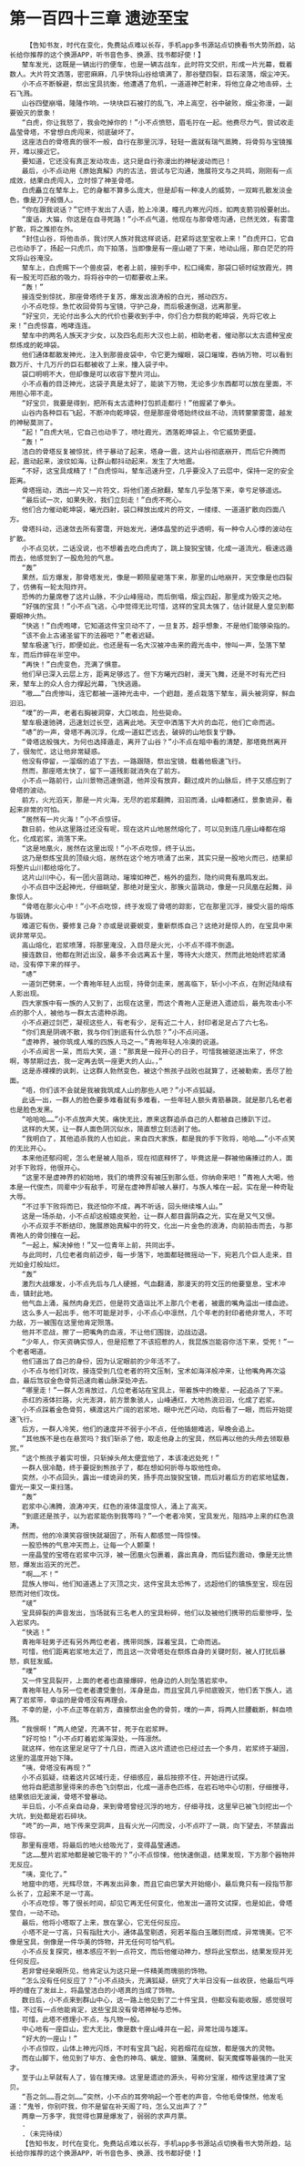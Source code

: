 # 第一百四十三章 遗迹至宝
        【告知书友，时代在变化，免费站点难以长存，手机app多书源站点切换看书大势所趋，站长给你推荐的这个换源APP，听书音色多、换源、找书都好使！】
       辇车发光，这既是一辆出行的便车，也是一辆古战车，此时符文交织，形成一片光幕，载着数人。大片符文洒落，密密麻麻，几乎快将山谷给填满了，那谷壁四裂，巨石滚落，烟尘冲天。
       小不点不断躲避，祭出宝具抗衡，他遭遇了危机，一道道神芒射来，将他立身之地击碎，土石飞溅。
       山谷四壁崩塌，隆隆作响，一块块巨石被打的乱飞，冲上高空，谷中破败，烟尘弥漫，一副要毁灭的景象！
       “白虎，你让我怒了，我会吃掉你的！”小不点愤怒，眉毛拧在一起。他费尽力气，尝试收走晶莹骨塔，不曾想白虎闯来，彻底破坏了。
       这座洁白的骨塔真的很不一般，自行在那里沉浮，轻轻一震就有瑞气蒸腾，将骨剪与宝镜推开，难以接近它。
       要知道，它还没有真正发动攻击，这只是自行弥漫出的神秘波动而已！
       最后，小不点动用《原始真解》内的古法，尝试与它沟通，施展符文与之共鸣，刚刚有一点成效，结果白虎闯入，立时惊了神圣骨塔。
       白虎矗立在辇车上，它的身躯不算多么庞大，但是却有一种凌人的威势，一双眸孔散发淡金色，像是刀子般慑人。
       “你在跟我说话？”它终于发出了人语，脸上冷漠，瞳孔内寒光闪烁，如两支箭羽般要射出。
       “废话，大猫，你这是在自寻死路！”小不点气道，他现在与那骨塔沟通，已然无效，有雾霭扩散，将之推拒在外。
       “封住山谷，将他击杀，我讨厌人族对我这样说话，赶紧将这至宝收上来！”白虎开口，它自己也动手了，扬起一只虎爪，向下拍落，当即像是有一座山砸了下来，地动山摇，那白茫茫的符文将山谷淹没。
       辇车上，白虎赐下一个兽皮袋，老者上前，接到手中，松口绳索，那袋口顿时绽放霞光，拥有一股无可匹敌的吸力，将将谷中的一切都要收上来。
       “轰！”
       接连受到惊扰，那座骨塔终于复苏，爆发出浪涛般的白光，撼动四方。
       小不点吃惊，急忙收回骨剪与宝镜，守护己身，而后极速倒退，远离那里。
       “好宝贝，无论付出多么大的代价也要收到手中，你们合力祭我的乾坤袋，先将它收上来！”白虎惊喜，咆哮连连。
       辇车中的两名人族天才少女，以及四名彪形大汉也上前，相助老者，催动那以太古遗种宝皮祭炼成的乾坤袋。
       他们通体都散发神光，注入到那兽皮袋中，令它更为耀眼，袋口璀璨，吞纳万物，可以看到数万斤、十几万斤的巨石都被收了上来，撞入袋子中。
       袋口明明不大，但却像是可以收容下整片河山。
       小不点看的目泛神光，这袋子真是太好了，能装下万物，无论多少东西都可以放在里面，不用担心带不走。
       “好宝贝，我要是得到，把所有太古遗种打包抓走都行！”他握紧了拳头。
       山谷内各种巨石飞起，不断冲向乾坤袋，但是那座骨塔始终纹丝不动，流转蒙蒙雾霭，越发的神秘莫测了。
       “起！”白虎大吼，它自己也动手了，喷吐霞光，洒落乾坤袋上，令它威势更盛。
       “轰！”
       洁白的骨塔反复被惊扰，终于暴动了起来，塔身一震，这片山谷彻底崩开，而后它升腾而起，震动起来，波纹如海，让群山都抖动起来，发生了大地震。
       “不好，这宝具成精了！”白虎惊叫，辇车迅速升空，几乎要没入了云层中，保持一定的安全距离。
       骨塔摇动，洒出一片又一片符文，将他们差点掀翻，辇车几乎坠落下来，幸亏足够遥远。
       “最后试一次，如果失败，我们立刻走！”白虎不死心。
       他们合力催动乾坤袋，曦光四射，袋口释放出成片的符文，一缕缕、一道道扩散向四面八方。
       骨塔抖动，迅速敛去所有雾霭，开始发光，通体晶莹的近乎透明，有一种令人心悸的波动在扩散。
       小不点见状，二话没说，也不想着去吃白虎肉了，跳上狻猊宝镜，化成一道流光，极速远遁而去，他感觉到了一股危险的气息。
       “轰”
       果然，后方爆发，那骨塔发光，像是一颗陨星砸落下来，那里的山地崩开，天空像是也四裂了，仿佛有一轮太阳炸开。
       恐怖的力量席卷了这片山脉，不少山峰摇动，而后倒塌，烟尘四起，那里成为毁灭之地。
       “好强的宝具！”小不点飞逃，心中觉得无比可惜，这样的宝具太强了，估计就是人皇见到都要眼神火热。
       “快逃！”白虎咆哮，它知道这件宝贝动不了，一旦复苏，超乎想象，不是他们能够染指的。
       “该不会上古诸圣留下的法器吧？”老者迟疑。
       辇车极速飞行，即便如此，也还是有一名大汉被冲击来的霞光击中，惨叫一声，坠落下辇车，而后炸碎在半空中。
       “再快！”白虎变色，充满了惧意。
       他们早已深入云层上方，距离足够远了。但下方曦光四射，漫天飞舞，还是不时有光芒扫来，辇车上的众人合力撑起光幕，飞快逃遁。
       “嗷……”白虎惨叫，连它都被一道神光击中，一个趔趄，差点栽落下辇车，肩头被洞穿，鲜血汩汩。
       “噗”的一声，老者右胸被洞穿，大口咳血，险些毙命。
       辇车极速驰骋，迅速划过长空，逃离此地。天空中洒落下大片的血花，他们亡命而逃。
       “哧”的一声，骨塔不再沉浮，化成一道虹芒远去，破碎的山地恢复宁静。
       “骨塔这般强大，为何也选择遁走，离开了山谷？”小不点在暗中看的清楚，那塔竟然离开了，很匆忙，这让他非常疑惑。
       他没有停留，一溜烟的追了下去，一路跟随，祭出宝镜，载着他极速飞行。
       然而，那座塔太快了，留下一道残影就消失在了前方。
       小不点一路前行，山川景物迅速倒退，他并没有放弃，翻过成片的山脉后，终于又感应到了骨塔的波动。
       前方，火光滔天，那是一片火海，无尽的岩浆翻腾，汩汩而涌，山峰都通红，景象诡异，看起来非常的可怕。
       “居然有一片火海！”小不点惊讶。
       数日前，他从这里路过还没有呢，现在这片山地居然熔化了，可以见到连几座山峰都在熔化，化成岩浆，淌落下来。
       “这是地凰火，居然在这里出现！”小不点吃惊，终于认出。
       这乃是祭炼宝具的顶级火焰，居然在这个地方喷涌了出来，其实只是一股地火而已，结果却将整片山川都给熔化了。
       这片山川中心，有一团火苗跳动，璀璨如神芒，格外的盛烈，隐约间竟有凰鸣发出。
       小不点目中泛起神光，仔细眺望，那绝对是宝火，那簇火苗跳动，像是一只凤凰在起舞，异象惊人。
       “骨塔在那火心中！”小不点吃惊，终于发现了骨塔的踪影，它在那里沉浮，接受火苗的熔炼与锻铸。
       难道它有伤，要修复己身？亦或是说要蜕变，重新祭炼自己？这绝对是惊人的，在宝具中来说非常罕见。
       高山熔化，岩浆喷薄，将那里淹没，入目尽是火光，小不点不得不倒退。
       接连数日，他都在附近出没，最多不会远离五十里，等待大火熄灭，然而此地始终岩浆涌动，没有停下来的样子。
       “哧”
       一道剑芒劈来，一个青袍年轻人出现，持骨剑走来，居高临下，斩小小不点，在附近陆续有人影出现。
       四大家族中有一族的人又到了，出现在这里，而这个青袍人正是进入遗迹后，最先攻击小不点的那个人，被他与一群太古遗种杀跑。
       小不点避过剑芒，凝视这些人，有老有少，足有近二十人，封印者足足占了六七名。
       “你们真是阴魂不散，我与你们到底有什么仇怨？”小不点问道。
       “虚神界，被你筑成人堆的四族人马之一。”青袍年轻人冷漠的说道。
       小不点闻言一呆，而后大笑，道：“那真是一段开心的日子，可惜我被驱逐出来了，怀念啊，等禁期过去，我一定再去筑一座更大的人山。，”
       这是赤裸裸的讽刺，让这群人勃然变色，被这个熊孩子战败也就算了，还被勒索，丢尽了脸面。
       “唔，你们该不会就是我被我筑成人山的那些人吧？”小不点狐疑。
       此话一出，一群人的脸色要多难看就有多难看，一些年轻人额头青筋暴跳，就是那几名老者也是脸色发黑。
       “哈哈哈……”小不点放声大笑，痛快无比，原来这群追杀自己的人都被自己揍趴下过。
       这样的大笑，让一群人面色阴沉似水，简直想立刻活剥了他。
       “我明白了，其他追杀我的人也如此，来自四大家族，都是我的手下败将，哈哈……”小不点笑的无比开心。
       本来他还郁闷呢，怎么老是被人阻杀，现在彻底释怀了，毕竟这是一群被他痛揍过的人，面对手下败将，他很开心。
       “这里不是虚神界的初始地，我们的境界没有被压到那么低，你纳命来吧！”青袍人大喝，他本是一代俊杰，同辈中少有敌手，可是在虚神界却被人暴打，与族人堆在一起，实在是一种奇耻大辱。
       “不过手下败将而已，我还怕你不成，再不听话，回头继续堆人山。”
       这是一场杀劫，小不点却这般嬉皮笑脸，让一群人都目露阴森之光，实在是又气又恨。
       小不点双手不断结印，施展原始真解中的符文，化出一片金色的浪涛，向前拍击而去，与那青袍人的骨剑撞在一起。
       “一起上，解决掉他！”又一位青年上前，共同出手。
       与此同时，几位老者向前迈步，每一步落下，地面都轻微摇动一下，宛若几个巨人走来，目光如金灯般灿烂。
       “轰”
       激烈大战爆发，小不点先后与几人硬撼，气血翻涌，那漫天的符文压的他要窒息，宝术冲击，镇封此地。
       他气血上涌，虽然肉身无匹，但是符文造诣比不上那几个老者，被震的嘴角溢出一缕血迹。
       这么多人一起出手，他不可能是对手，小不点心中凛然，几个年老的封印者绝非常人，不可力敌，万一被围在这里他肯定殒落。
       他并不恋战，擦了一把嘴角的血液，不让他们围拢，边战边退。
       “少年人，你天资确实惊人，但是招惹了不该招惹的人，我昆族岂能容你活下来，受死！”一个老者喝道。
       他们道出了自己的身份，因为认定眼前的少年活不了。
       小不点与他们对攻，接连受到几位老者的符文压制，宝术如海洋般冲来，让他嘴角再次溢血，最后驾驭金色骨剪迅速向着山脉深处冲去。
       “哪里走！”一群人怎肯放过，几位老者站在宝具上，带着族中的晚辈，一起追杀了下来。
       赤红的液体拦路，火光澎湃，前方景象骇人，山峰通红，大地热浪汩汩，化成了岩浆。
       小不点踩着金色骨剪，横渡这片广阔的岩浆地，眼中光芒闪动，向后看了一眼，而后开始提速飞行。
       后方，一群人冷笑，他们的速度并不弱于小不点，任他插翅难逃，早晚会追上。
       “其他族不是也在悬赏吗？我们斩杀了他，取走他身上的宝具，然后再以他的头颅去领取悬赏。”
       “这个熊孩子着实可恨，只斩掉头颅太便宜他了，本该凌迟处死！”
       一群人很冷酷，终于要捉到熊孩子了，都在想如何折辱与取他性命。
       突然，小不点回头，露出一缕诡异的笑，扬手亮出狻猊宝镜，而后对着后方的岩浆地猛轰，雷光一束又一束扫落。
       “轰”
       岩浆中心沸腾，浪涛冲天，红色的液体温度惊人，涌上了高天。
       “到底还是孩子，以为岩浆能伤到我等吗？”一个老者冷笑，宝具发光，阻挡冲上来的红色浪涛。
       然而，他的冷漠笑容很快就凝固了，所有人都感觉一阵惊悚。
       一股恐怖的气息冲天而上，让每一个人颤栗！
       一座晶莹的宝塔在岩浆中沉浮，被一团凰火包裹着，露出真身，而后猛烈震动，像是无比愤怒，爆发出滔天的光芒。
       “啊……不！”
       昆族人惨叫，他们知道遇上了灭顶之灾，这件宝具太恐怖了，远超他们的镇族至宝，现在因怒而对他们攻伐。
       “啵”
       宝具碎裂的声音发出，当场就有三名老人的宝具粉碎，他们以及被他们携带的后辈惨呼，坠入岩浆内。
       “快逃！”
       青袍年轻男子还有另外两位老者，携带同族，踩着宝具，亡命而逃。
       可惜，他们距离岩浆地太近了，而且这一次骨塔处在祭炼自身的关键时刻，被人打扰后暴怒，疯狂发威。
       “噗”
       又一件宝具裂开，上面的老者也直接爆碎，他身边的人则坠落岩浆中。
       青袍年轻人与另一位老者遭受重创，浑身是血，而且宝具几乎彻底毁灭，他们丢下族人，逃离了岩浆带，幸运的是骨塔没有再理会。
       不幸的是，小不点正等在前方，直接祭出金色的骨剪，噗的一声，将两人拦腰截断，鲜血喷溅。
       “我恨啊！”两人绝望，充满不甘，死于在岩浆畔。
       “好可怕！”小不点盯着岩浆海深处，一阵凛然。
       就这样，他在这里足足守了十几日，而进入这片遗迹也已经过去一个多月，岩浆终于凝固，这里的温度开始下降。
       “咦，骨塔没有再现？”
       小不点狐疑，绕着这片区域行走，仔细感应，最后按捺不住，开始进行试探。
       他将自肥遗那里得来的赤色飞剑祭出，化成一道赤色匹练，在岩石地中心切割，仔细搜寻，结果依旧无波澜，骨塔不曾暴动。
       半日后，小不点亲自动身，来到骨塔曾经沉浮的地方，仔细寻找，这里早已被飞剑挖出一个大坑，到处都是岩石碎块。
       “咚”的一声，地下传来空洞声，且有火光一闪而没，小不点吓了一跳，向下望去，不禁露出惊容。
       那里有座塔，将最后的地火给吸光了，变得晶莹通透。
       “这……整片岩浆地都是被它吸干的？”小不点惊悚，他快速倒退，结果发现，下方那个器物并无反应。
       “咦，变化了。”
       地窟中的塔，光辉尽敛，不再发出异象，而且它由巴掌大开始缩小，最后竟只有一段指节那么长了，立起来不足一寸高。
       小不点吃惊，等了很长时间，却见它再无任何变化，他发出一道符文试探，也是如此，骨塔莹白，一动不动。
       最后，他将小塔取了上来，放在掌心，它无任何反应。
       小塔不足一寸高，只有指肚大小，通体晶莹剔透，宛若羊脂白玉雕刻而成，异常瑰美。它不像是宝具，倒像是一件华美的饰物，并无任何可怕气机。
       小不点反复探究，根本感应不到一点符文，而后他催动神力，想将此宝祭出，结果发现并无任何反应。
       若非曾经亲眼所见，他肯定认为这只是一件精美而瑰丽的饰物。
       “怎么没有任何反应了？”小不点挠头，充满狐疑，研究了大半日没有一丝收获，他最后气呼呼的缠在了发丝上，将晶莹洁白的小塔真的当成了饰物。
       数日后，小不点来到群山中心，这一路上他见到了二十件宝具，但都没有能收服，感觉很可惜，不过有一点他能肯定，这些宝具没有骨塔神秘与恐怖。
       可惜，此塔不搭理小不点，与凡物一般。
       中心地有一座巨山，宏大无比，像是数十座山峰并在一起，异常壮阔与雄浑。
       “好大的一座山！”
       小不点惊叹，山体上神光闪烁，不时有宝具飞起，宛若烟花在绽放，都是强大的灵物。
       而在山脚下，他见到了毕方、金色的神鸟、螭龙、貔貅、蒲魔树、裂天魔蝶等最强的一批天才。
       至于山上早就有人了，皆在撞天缘。这里是遗迹的源头，号称分宝崖，相传这里挂满了宝贝。
       “吾之剑……吾之剑……”突然，小不点的耳旁响起一个苍老的声音，令他毛骨悚然，他发毛道：“鬼爷，你别吓我，你不是留在补天阁了吗，怎么又出声了？”
       两章一万多字，我觉得也算是爆发了，弱弱的求声月票。
       .
       .（未完待续）
       【告知书友，时代在变化，免费站点难以长存，手机app多书源站点切换看书大势所趋，站长给你推荐的这个换源APP，听书音色多、换源、找书都好使！】